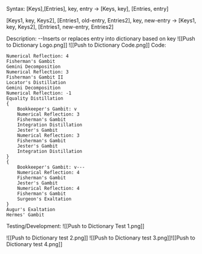 Syntax:
\[Keys],\[Entries], key, entry -> \[Keys, key], \[Entries, entry]

\[Keys1, key, Keys2], \[Entries1, old-entry, Entries2], key, new-entry -> \[Keys1, key, Keys2], \[Entries1, new-entry, Entries2]

Description:
\--Inserts or replaces entry into dictionary based on key
![[Push to Dictionary Logo.png]]
![[Push to Dictionary Code.png]]
Code:
```
Numerical Reflection: 4
Fisherman's Gambit
Gemini Decomposition
Numerical Reflection: 3
Fisherman's Gambit II
Locator's Distillation
Gemini Decomposition
Numerical Reflection: -1
Equality Distillation
{
	Bookkeeper's Gambit: v
	Numerical Reflection: 3
	Fisherman's Gambit
	Integration Distillation
	Jester's Gambit
	Numerical Reflection: 3
	Fisherman's Gambit
	Jester's Gambit
	Integration Distillation
}
{
	Bookkeeper's Gambit: v---
	Numerical Reflection: 4
	Fisherman's Gambit
	Jester's Gambit
	Numerical Reflection: 4
	Fisherman's Gambit
	Surgeon's Exaltation
}
Augur's Exaltation
Hermes' Gambit
```
Testing/Development:
![[Push to Dictionary Test 1.png]]

![[Push to Dictionary test 2.png]]
![[Push to Dictionary test 3.png]]![[Push to Dictionary test 4.png]]
